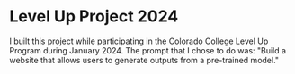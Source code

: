 # Level Up Project 2024
I built this project while participating in the Colorado College Level Up Program during January 2024. The prompt that I chose to do was: "Build a website that allows users to generate outputs from a pre-trained model."  
